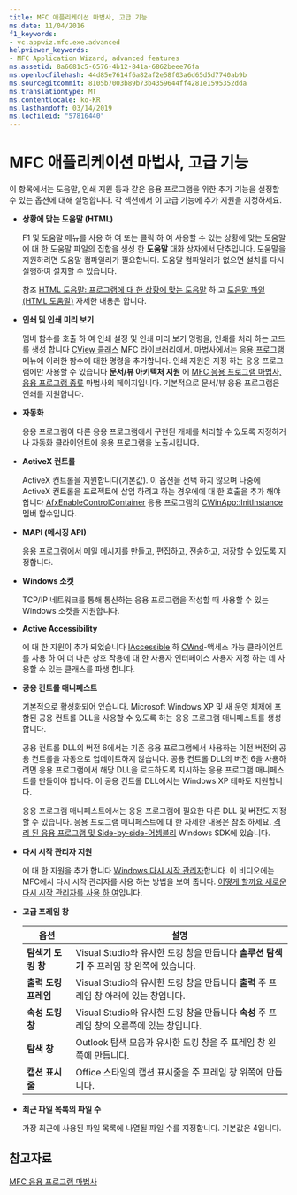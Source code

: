 ```yaml
---
title: MFC 애플리케이션 마법사, 고급 기능
ms.date: 11/04/2016
f1_keywords:
- vc.appwiz.mfc.exe.advanced
helpviewer_keywords:
- MFC Application Wizard, advanced features
ms.assetid: 8a6681c5-6576-4b12-841a-6862beee76fa
ms.openlocfilehash: 44d85e7614f6a82af2e58f03a6d65d5d7740ab9b
ms.sourcegitcommit: 8105b7003b89b73b4359644ff4281e1595352dda
ms.translationtype: MT
ms.contentlocale: ko-KR
ms.lasthandoff: 03/14/2019
ms.locfileid: "57816440"
---
```

# <a name="advanced-features-mfc-application-wizard"></a>MFC 애플리케이션 마법사, 고급 기능

이 항목에서는 도움말, 인쇄 지원 등과 같은 응용 프로그램을 위한 추가 기능을 설정할 수 있는 옵션에 대해 설명합니다. 각 섹션에서 이 고급 기능에 추가 지원을 지정하세요.

- **상황에 맞는 도움말 (HTML)**

   F1 및 도움말 메뉴를 사용 하 여 또는 클릭 하 여 사용할 수 있는 상황에 맞는 도움말에 대 한 도움말 파일의 집합을 생성 한 **도움말** 대화 상자에서 단추입니다. 도움말을 지원하려면 도움말 컴파일러가 필요합니다. 도움말 컴파일러가 없으면 설치를 다시 실행하여 설치할 수 있습니다.

   참조 [HTML 도움말: 프로그램에 대 한 상황에 맞는 도움말](../../mfc/html-help-context-sensitive-help-for-your-programs.md) 하 고 [도움말 파일 (HTML 도움말)](../../build/reference/help-files-html-help.md) 자세한 내용은 합니다.

- **인쇄 및 인쇄 미리 보기**

   멤버 함수를 호출 하 여 인쇄 설정 및 인쇄 미리 보기 명령을, 인쇄를 처리 하는 코드를 생성 합니다 [CView 클래스](../../mfc/reference/cview-class.md) MFC 라이브러리에서. 마법사에서는 응용 프로그램 메뉴에 이러한 함수에 대한 명령을 추가합니다. 인쇄 지원은 지정 하는 응용 프로그램에만 사용할 수 있습니다 **문서/뷰 아키텍처 지원** 에 [MFC 응용 프로그램 마법사, 응용 프로그램 종류](../../mfc/reference/application-type-mfc-application-wizard.md) 마법사의 페이지입니다. 기본적으로 문서/뷰 응용 프로그램은 인쇄를 지원합니다.

- **자동화**

   응용 프로그램이 다른 응용 프로그램에서 구현된 개체를 처리할 수 있도록 지정하거나 자동화 클라이언트에 응용 프로그램을 노출시킵니다.

- **ActiveX 컨트롤**

   ActiveX 컨트롤을 지원합니다(기본값). 이 옵션을 선택 하지 않으며 나중에 ActiveX 컨트롤을 프로젝트에 삽입 하려고 하는 경우에에 대 한 호출을 추가 해야 합니다 [AfxEnableControlContainer](ole-initialization.md#afxenablecontrolcontainer) 응용 프로그램의 [CWinApp::InitInstance](../../mfc/reference/cwinapp-class.md#initinstance) 멤버 함수입니다.

- **MAPI (메시징 API)**

   응용 프로그램에서 메일 메시지를 만들고, 편집하고, 전송하고, 저장할 수 있도록 지정합니다.

- **Windows 소켓**

   TCP/IP 네트워크를 통해 통신하는 응용 프로그램을 작성할 때 사용할 수 있는 Windows 소켓을 지원합니다.

- **Active Accessibility**

   에 대 한 지원이 추가 되었습니다 [IAccessible](/windows/desktop/api/oleacc/nn-oleacc-iaccessible) 하 [CWnd](../../mfc/reference/cwnd-class.md)-액세스 가능 클라이언트를 사용 하 여 더 나은 상호 작용에 대 한 사용자 인터페이스 사용자 지정 하는 데 사용할 수 있는 클래스를 파생 합니다.

- **공용 컨트롤 매니페스트**

   기본적으로 활성화되어 있습니다. Microsoft Windows XP 및 새 운영 체제에 포함된 공용 컨트롤 DLL을 사용할 수 있도록 하는 응용 프로그램 매니페스트를 생성합니다.

   공용 컨트롤 DLL의 버전 6에서는 기존 응용 프로그램에서 사용하는 이전 버전의 공용 컨트롤을 자동으로 업데이트하지 않습니다. 공용 컨트롤 DLL의 버전 6을 사용하려면 응용 프로그램에서 해당 DLL을 로드하도록 지시하는 응용 프로그램 매니페스트를 만들어야 합니다. 이 공용 컨트롤 DLL에서는 Windows XP 테마도 지원합니다.

   응용 프로그램 매니페스트에서는 응용 프로그램에 필요한 다른 DLL 및 버전도 지정할 수 있습니다. 응용 프로그램 매니페스트에 대 한 자세한 내용은 참조 하세요. [격리 된 응용 프로그램 및 Side-by-side-어셈블리](/windows/desktop/SbsCs/isolated-applications-and-side-by-side-assemblies-portal) Windows SDK에 있습니다.

- **다시 시작 관리자 지원**

   에 대 한 지원을 추가 합니다 [Windows 다시 시작 관리자](/windows/desktop/RstMgr/using-restart-manager)합니다. 이 비디오에는 MFC에서 다시 시작 관리자를 사용 하는 방법을 보여 줍니다. [어떻게 할까요 새로운 다시 시작 관리자를 사용 하 여](/previous-versions/visualstudio/visual-studio-2010/dd831853(v%3dvs.100))입니다.

- **고급 프레임 창**

   |옵션|설명|
   |------------|-----------------|
   |**탐색기 도킹 창**|Visual Studio와 유사한 도킹 창을 만듭니다 **솔루션 탐색기** 주 프레임 창 왼쪽에 있습니다.|
   |**출력 도킹 프레임**|Visual Studio와 유사한 도킹 창을 만듭니다 **출력** 주 프레임 창 아래에 있는 창입니다.|
   |**속성 도킹 창**|Visual Studio와 유사한 도킹 창을 만듭니다 **속성** 주 프레임 창의 오른쪽에 있는 창입니다.|
   |**탐색 창**|Outlook 탐색 모음과 유사한 도킹 창을 주 프레임 창 왼쪽에 만듭니다.|
   |**캡션 표시줄**|Office 스타일의 캡션 표시줄을 주 프레임 창 위쪽에 만듭니다.|

- **최근 파일 목록의 파일 수**

   가장 최근에 사용된 파일 목록에 나열될 파일 수를 지정합니다. 기본값은 4입니다.

## <a name="see-also"></a>참고자료

[MFC 응용 프로그램 마법사](../../mfc/reference/mfc-application-wizard.md)
